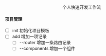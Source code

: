 <div align="center">
个人快速开发工作流
</div>

#### 项目管理

- [ ] init 初始化项目模板
- [ ] add 增加一项记录
  - [ ] --router 增加一条路由记录
  - [ ] --components 增加一个组件
